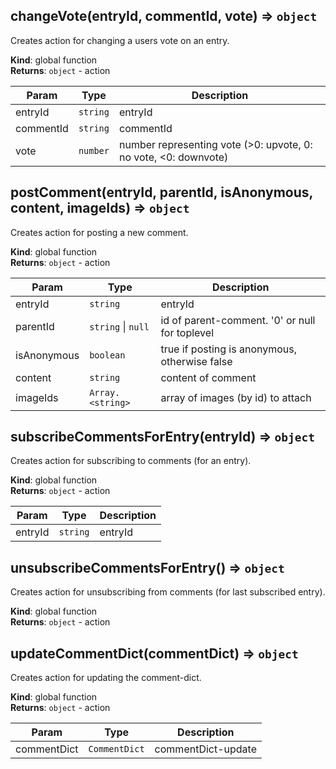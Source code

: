 <a id="changevote"></a>

## changeVote(entryId, commentId, vote) ⇒ <code>object</code>
Creates action for changing a users vote on an entry.

**Kind**: global function  
**Returns**: <code>object</code> - action  

| Param | Type | Description |
| --- | --- | --- |
| entryId | <code>string</code> | entryId |
| commentId | <code>string</code> | commentId |
| vote | <code>number</code> | number representing vote (>0: upvote, 0: no vote, <0: downvote) |

<a id="postcomment"></a>

## postComment(entryId, parentId, isAnonymous, content, imageIds) ⇒ <code>object</code>
Creates action for posting a new comment.

**Kind**: global function  
**Returns**: <code>object</code> - action  

| Param | Type | Description |
| --- | --- | --- |
| entryId | <code>string</code> | entryId |
| parentId | <code>string</code> &#124; <code>null</code> | id of parent-comment. '0' or null for toplevel |
| isAnonymous | <code>boolean</code> | true if posting is anonymous, otherwise false |
| content | <code>string</code> | content of comment |
| imageIds | <code>Array.&lt;string&gt;</code> | array of images (by id) to attach |

<a id="subscribecommentsforentry"></a>

## subscribeCommentsForEntry(entryId) ⇒ <code>object</code>
Creates action for subscribing to comments (for an entry).

**Kind**: global function  
**Returns**: <code>object</code> - action  

| Param | Type | Description |
| --- | --- | --- |
| entryId | <code>string</code> | entryId |

<a id="unsubscribecommentsforentry"></a>

## unsubscribeCommentsForEntry() ⇒ <code>object</code>
Creates action for unsubscribing from comments (for last subscribed entry).

**Kind**: global function  
**Returns**: <code>object</code> - action  
<a id="updatecommentdict"></a>

## updateCommentDict(commentDict) ⇒ <code>object</code>
Creates action for updating the comment-dict.

**Kind**: global function  
**Returns**: <code>object</code> - action  

| Param | Type | Description |
| --- | --- | --- |
| commentDict | <code>CommentDict</code> | commentDict-update |

